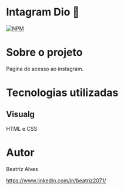 # Intagram Dio :lock_with_ink_pen:

[![NPM](https://img.shields.io/npm/l/react)](https://github.com/bea3853/Calculadora/blob/main/LICENSE)

  

#  Sobre o projeto

  
Pagina de acesso ao instagram.   

  
#  Tecnologias utilizadas

##  Visualg

HTML e CSS


#  Autor

  
Beatriz Alves
 

https://www.linkedin.com/in/beatriz2071/
